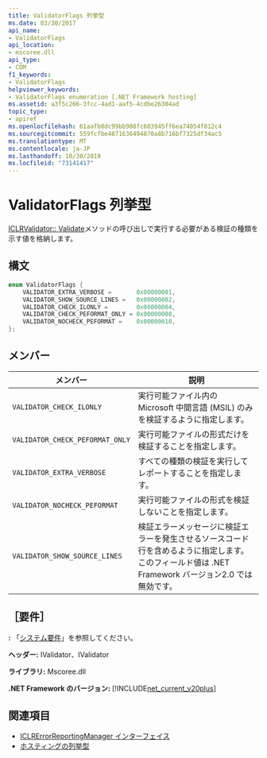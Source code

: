 ```yaml
---
title: ValidatorFlags 列挙型
ms.date: 03/30/2017
api_name:
- ValidatorFlags
api_location:
- mscoree.dll
api_type:
- COM
f1_keywords:
- ValidatorFlags
helpviewer_keywords:
- ValidatorFlags enumeration [.NET Framework hosting]
ms.assetid: a3f5c266-3fcc-4ad1-aaf5-4cdbe26304ad
topic_type:
- apiref
ms.openlocfilehash: 61aafb8dc99bb908fc603945ff6ea74054f812c4
ms.sourcegitcommit: 559fcfbe4871636494870a8b716bf7325df34ac5
ms.translationtype: MT
ms.contentlocale: ja-JP
ms.lasthandoff: 10/30/2019
ms.locfileid: "73141417"
---
```

# <a name="validatorflags-enumeration"></a>ValidatorFlags 列挙型
[ICLRValidator:: Validate](../../../../docs/framework/unmanaged-api/hosting/iclrvalidator-validate-method.md)メソッドの呼び出しで実行する必要がある検証の種類を示す値を格納します。  
  
## <a name="syntax"></a>構文  
  
```cpp  
enum ValidatorFlags {  
    VALIDATOR_EXTRA_VERBOSE =       0x00000001,  
    VALIDATOR_SHOW_SOURCE_LINES =   0x00000002,  
    VALIDATOR_CHECK_ILONLY =        0x00000004,  
    VALIDATOR_CHECK_PEFORMAT_ONLY = 0x00000008,  
    VALIDATOR_NOCHECK_PEFORMAT =    0x00000010,  
};  
```  
  
## <a name="members"></a>メンバー  
  
|メンバー|説明|  
|------------|-----------------|  
|`VALIDATOR_CHECK_ILONLY`|実行可能ファイル内の Microsoft 中間言語 (MSIL) のみを検証するように指定します。|  
|`VALIDATOR_CHECK_PEFORMAT_ONLY`|実行可能ファイルの形式だけを検証することを指定します。|  
|`VALIDATOR_EXTRA_VERBOSE`|すべての種類の検証を実行してレポートすることを指定します。|  
|`VALIDATOR_NOCHECK_PEFORMAT`|実行可能ファイルの形式を検証しないことを指定します。|  
|`VALIDATOR_SHOW_SOURCE_LINES`|検証エラーメッセージに検証エラーを発生させるソースコード行を含めるように指定します。 このフィールド値は .NET Framework バージョン2.0 では無効です。|  
  
## <a name="requirements"></a>［要件］  
 **:** 「[システム要件](../../../../docs/framework/get-started/system-requirements.md)」を参照してください。  
  
 **ヘッダー:** IValidator、IValidator  
  
 **ライブラリ:** Mscoree.dll  
  
 **.NET Framework のバージョン:** [!INCLUDE[net_current_v20plus](../../../../includes/net-current-v20plus-md.md)]  
  
## <a name="see-also"></a>関連項目

- [ICLRErrorReportingManager インターフェイス](../../../../docs/framework/unmanaged-api/hosting/iclrerrorreportingmanager-interface.md)
- [ホスティングの列挙型](../../../../docs/framework/unmanaged-api/hosting/hosting-enumerations.md)

